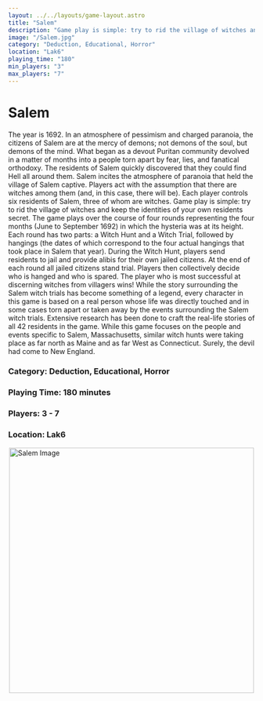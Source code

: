 ```yaml
---
layout: ../../layouts/game-layout.astro
title: "Salem"
description: "Game play is simple: try to rid the village of witches and keep the identities of your own residents secret."
image: "/Salem.jpg"
category: "Deduction, Educational, Horror"
location: "Lak6"
playing_time: "180"
min_players: "3"
max_players: "7"
---
```

# Salem

The year is 1692. In an atmosphere of pessimism and charged paranoia, the citizens of Salem are at the mercy of demons; not demons of the soul, but demons of the mind. What began as a devout Puritan community devolved in a matter of months into a people torn apart by fear, lies, and fanatical orthodoxy. The residents of Salem quickly discovered that they could find Hell all around them.  Salem incites the atmosphere of paranoia that held the village of Salem captive. Players act with the assumption that there are witches among them (and, in this case, there will be). Each player controls six residents of Salem, three of whom are witches. Game play is simple: try to rid the village of witches and keep the identities of your own residents secret.  The game plays over the course of four rounds representing the four months (June to September 1692) in which the hysteria was at its height. Each round has two parts: a Witch Hunt and a Witch Trial, followed by hangings (the dates of which correspond to the four actual hangings that took place in Salem that year). During the Witch Hunt, players send residents to jail and provide alibis for their own jailed citizens. At the end of each round all jailed citizens stand trial. Players then collectively decide who is hanged and who is spared. The player who is most successful at discerning witches from villagers wins!  While the story surrounding the Salem witch trials has become something of a legend, every character in this game is based on a real person whose life was directly touched and in some cases torn apart or taken away by the events surrounding the Salem witch trials. Extensive research has been done to craft the real-life stories of all 42 residents in the game.  While this game focuses on the people and events specific to Salem, Massachusetts, similar witch hunts were taking place as far north as Maine and as far West as Connecticut. Surely, the devil had come to New England.  

### Category: Deduction, Educational, Horror

### Playing Time: 180 minutes

### Players: 3 - 7

### Location: Lak6

<img src="/Salem.jpg" alt="Salem Image" width="500" style="display: block; margin: 0 auto">

    